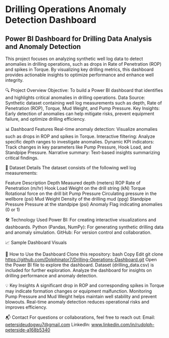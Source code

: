 # Drilling Operations Anomaly Detection Dashboard

## Power BI Dashboard for Drilling Data Analysis and Anomaly Detection 
This project focuses on analyzing synthetic well log data to detect anomalies in drilling operations, such as drops in Rate of Penetration (ROP) and spikes in Torque. By visualizing key drilling metrics, this dashboard provides actionable insights to optimize performance and enhance well integrity.

🔍 Project Overview Objective: To build a Power BI dashboard that identifies and highlights critical anomalies in drilling operations. Data Source: Synthetic dataset containing well log measurements such as depth, Rate of Penetration (ROP), Torque, Mud Weight, and Pump Pressure. Key Insights: Early detection of anomalies can help mitigate risks, prevent equipment failure, and optimize drilling efficiency.

📊 Dashboard Features Real-time anomaly detection: Visualize anomalies such as drops in ROP and spikes in Torque. Interactive filtering: Analyze specific depth ranges to investigate anomalies. Dynamic KPI indicators: Track changes in key parameters like Pump Pressure, Hook Load, and Standpipe Pressure. Narrative summary: Text-based insights summarizing critical findings.

📂 Dataset Details The dataset consists of the following well log measurements:

Feature Description Depth Measured depth (meters) ROP Rate of Penetration (m/hr) Hook Load Weight on the drill string (kN) Torque Rotational force on the drill bit Pump Pressure Circulating pressure in the wellbore (psi) Mud Weight Density of the drilling mud (ppg) Standpipe Pressure Pressure at the standpipe (psi) Anomaly Flag indicating anomalies (0 or 1)

🛠️ Technology Used Power BI: For creating interactive visualizations and dashboards. Python (Pandas, NumPy): For generating synthetic drilling data and anomaly simulation. GitHub: For version control and collaboration.

📈 Sample Dashboard Visuals

🚀 How to Use the Dashboard Clone this repository: bash Copy Edit git clone https://github.com/Dolphinator7/Drilling-Operations-Dashboard.git Open the Power BI file to explore the dashboard. Dataset (drilling_data.csv) is included for further exploration. Analyze the dashboard for insights on drilling performance and anomaly detection.

💡 Key Insights A significant drop in ROP and corresponding spikes in Torque may indicate formation changes or equipment malfunction. Monitoring Pump Pressure and Mud Weight helps maintain well stability and prevent blowouts. Real-time anomaly detection reduces operational risks and improves efficiency.

📬 Contact For questions or collaborations, feel free to reach out: Email: petersideudogwu7@gmail.com LinkedIn: www.linkedin.com/in/rudolph-peterside-a168b5340
